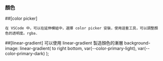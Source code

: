 ### 顏色

##[color picker]

    在 VSCode 中，可以在延伸模組中，選擇 color picker 安裝，使用這套工具，可以調整顏色的透明度。rgba.

##[linear-gradient]
可以使用 linear-gradient 製造顏色的漸層
background-image: linear-gradient(
to right bottom,
var(--color-primary-light),
var(--color-primary-dark)
);
